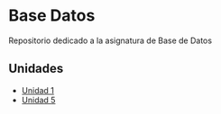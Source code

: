 # Base Datos
Repositorio dedicado a la asignatura de Base de Datos

## Unidades
- [Unidad 1](Unidad-1)
- [Unidad 5](Unidad-5)
